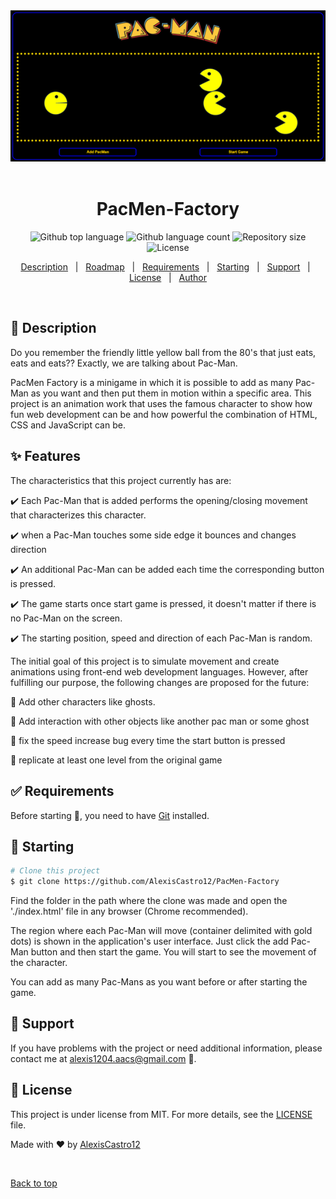 <div align="center" id="top"> 
  <img src="./images/PacMen-Factory.png" alt="PacMen-Factory" />
  &#xa0;
</div>

<h1 align="center">PacMen-Factory</h1>

<p align="center">
  <img alt="Github top language" src="https://img.shields.io/github/languages/top/AlexisCastro12/PacMen-Factory?color=56BEB8">

  <img alt="Github language count" src="https://img.shields.io/github/languages/count/AlexisCastro12/PacMen-Factory?color=56BEB8">

  <img alt="Repository size" src="https://img.shields.io/github/repo-size/AlexisCastro12/PacMen-Factory?color=56BEB8">

  <img alt="License" src="https://img.shields.io/github/license/AlexisCastro12/PacMen-Factory?color=56BEB8">
</p>

<p align="center">
  <a href="#dart-description">Description</a> &#xa0; | &#xa0; 
  <a href="#sparkles-roadmap">Roadmap</a> &#xa0; | &#xa0;
  <a href="#white_check_mark-requirements">Requirements</a> &#xa0; | &#xa0;
  <a href="#checkered_flag-starting">Starting</a> &#xa0; | &#xa0;
  <a href="#wrench-support">Support</a> &#xa0; | &#xa0;
  <a href="#memo-license">License</a> &#xa0; | &#xa0;
  <a href="https://github.com/AlexisCastro12" target="_blank">Author</a>
</p>

<br>

## :dart: Description

Do you remember the friendly little yellow ball from the 80's that just eats, eats and eats?? Exactly, we are talking about Pac-Man.

PacMen Factory is a minigame in which it is possible to add as many Pac-Man as you want and then put them in motion within a specific area. This project is an animation work that uses the famous character to show how fun web development can be and how powerful the combination of HTML, CSS and JavaScript can be.

## :sparkles: Features

The characteristics that this project currently has are:

:heavy_check_mark: Each Pac-Man that is added performs the opening/closing movement that characterizes this character.

:heavy_check_mark: when a Pac-Man touches some side edge it bounces and changes direction

:heavy_check_mark: An additional Pac-Man can be added each time the corresponding button is pressed.

:heavy_check_mark: The game starts once start game is pressed, it doesn't matter if there is no Pac-Man on the screen.

:heavy_check_mark: The starting position, speed and direction of each Pac-Man is random.

The initial goal of this project is to simulate movement and create animations using front-end web development languages.
However, after fulfilling our purpose, the following changes are proposed for the future:

:pushpin: Add other characters like ghosts.

:pushpin: Add interaction with other objects like another pac man or some ghost

:pushpin: fix the speed increase bug every time the start button is pressed

:pushpin: replicate at least one level from the original game

## :white_check_mark: Requirements

Before starting :checkered_flag:, you need to have [Git](https://git-scm.com) installed.

## :checkered_flag: Starting

```bash
# Clone this project
$ git clone https://github.com/AlexisCastro12/PacMen-Factory

```

Find the folder in the path where the clone was made and open the './index.html' file in any browser (Chrome recommended).

The region where each Pac-Man will move (container delimited with gold dots) is shown in the application's user interface. Just click the add Pac-Man button and then start the game. You will start to see the movement of the character.

You can add as many Pac-Mans as you want before or after starting the game.

## :wrench: Support

If you have problems with the project or need additional information, please contact me at <alexis1204.aacs@gmail.com> :e-mail:.

## :memo: License

This project is under license from MIT. For more details, see the [LICENSE](LICENSE) file.

Made with :heart: by <a href="https://github.com/AlexisCastro12" target="_blank">AlexisCastro12</a>

&#xa0;

<a href="#top">Back to top</a>
